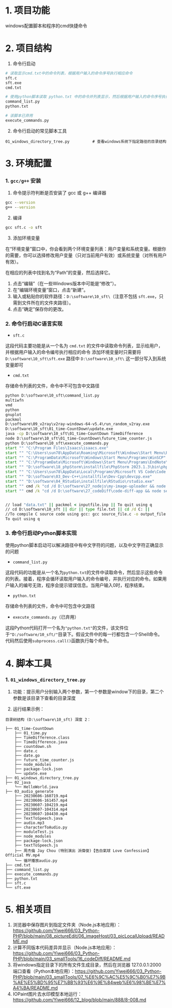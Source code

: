 # 1. 项目功能

windows配置脚本和程序的cmd快捷命令


# 2. 项目结构

1. 命令行启动

```py
# 读取显示cmd.txt中的命令列表，根据用户输入的命令序号执行相应命令
sft.c
sft.exe
cmd.txt

# 使用python脚本读取 python.txt 中的命令并列表显示，然后根据用户输入的命令序号执行相应命令
command_list.py
python.txt

# 该脚本已弃用
execute_commands.py
```

2. 命令行启动的常见脚本工具

```
01_windows_directory_tree.py          # 查看windows系统下指定路径的目录结构
```



# 3. 环境配置


### 1. `gcc/g++` 安装

1. 命令提示符判断是否安装了 gcc 或 g++ 编译器

```cmd
gcc --version
g++ --version
```

2. 编译

```cmd
gcc sft.c -o sft
```

3. 添加环境变量

在“环境变量”窗口中，你会看到两个环境变量列表：用户变量和系统变量。根据你的需要，你可以选择修改用户变量（只对当前用户有效）或系统变量（对所有用户有效）。

在相应的列表中找到名为“Path”的变量，然后选择它。

1. 点击“编辑”（在一些Windows版本中可能是“修改”）。
2. 在“编辑环境变量”窗口，点击“新建”。
3. 输入或粘贴你的软件路径：`D:\software\10_sft\`（注意不包括 `sft.exe`，只需到文件所在的文件夹路径）。
4. 点击“确定”保存你的更改。




### 2. 命令行启动C语言实现

- `sft.c`

这段代码主要功能是从一个名为 `cmd.txt` 的文件中读取命令列表，显示给用户，并根据用户输入的命令编号执行相应的命令 
添加环境变量时只需要将 `‪D:\software\10_sft\sft.exe` 路径中 `‪D:\software\10_sft\` 这一部分写入到系统变量即可


- `cmd.txt`

存储命令列表的文件，命令中不可包含中文路径

```cmd
python D:\software\10_sft\command_list.py
multiwfn
vmd
python
gnuplot
packmol
D:\software\09_v2ray\v2ray-windows-64-v5.4\run_random_v2ray.exe
D:\software\10_sft\01_time-CountDown\update.exe
java -cp D:\software\10_sft\01_time-CountDown TimeDifference
node D:\software\10_sft\01_time-CountDown\future_time_counter.js
python D:\software\10_sft\execute_commands.py
start "" "C:\Program Files\Isaacs\isaacs.exe"
start "" "C:\Users\sun78\AppData\Roaming\Microsoft\Windows\Start Menu\Programs\Anaconda3 (64-bit)\Spyder (anaconda3)"
start "" "C:\ProgramData\Microsoft\Windows\Start Menu\Programs\WinSCP"
start "" "C:\ProgramData\Microsoft\Windows\Start Menu\Programs\EndNote\EndNote"
start "" "D:\software\18_phpStorm\installfile\PhpStorm 2023.1.3\bin\phpstorm64.exe"
start "" "C:\Users\sun78\AppData\Local\Programs\Microsoft VS Code\Code.exe"
start "" "D:\software\03_Dev-C++\installfile\Dev-Cpp\devcpp.exe"
start "" "D:\software\04_RStudio\installfile\RStudio\rstudio.exe"
start "" cmd /k "cd /d D:\software\27_nodejs\my-image-uploader && node server.js"
start "" cmd /k "cd /d D:\software\27_codeDiff\code-diff-app && node server.js"


// load "data.txt" || packmol < inputfile.inp || To quit using q
// cd D:\software\10_sft || dir || type file.txt || cd /d C: ||
//To compile C source code using gcc: gcc source_file.c -o output_file
To quit using q
```


### 3. 命令行启动Python脚本实现

使用python脚本启动可以解决路径中有中文字符的问题，以及中文字符正确显示的问题

- `command_list.py`

这段代码的功能是从一个名为`python.txt`的文件中读取命令，然后显示这些命令的列表。接着，程序会循环读取用户输入的命令编号，并执行对应的命令。如果用户输入的编号无效，程序会提示错误信息。当用户输入0时，程序结束。


- `python.txt`

存储命令列表的文件，命令中可包含中文路径


- `execute_commands.py`（已弃用）

这段Python代码打开一个名为`"python.txt"`的文件，该文件位于`"D:/software/10_sft/"`目录下。假设文件中的每一行都包含一个Shell命令。代码然后使用`subprocess.call()`函数执行每个命令。




# 4. 脚本工具


### 1. `01_windows_directory_tree.py`

1. 功能：提示用户分别输入两个参数，第一个参数是window下的目录，第二个参数是该目录下查看的目录深度

2. 运行结果示例：

```
目录树结构 (D:\software\10_sft) 深度 2：

├── 01_time-CountDown
    ├── 01_time.py
    ├── TimeDifference.class
    ├── TimeDifference.java
    ├── countdown.sh
    ├── date.c
    ├── date.go
    ├── future_time_counter.js
    ├── node_modules
    ├── package-lock.json
    └── update.exe
├── 01_windows_directory_tree.py
├── 02_java
    └── HelloWorld.java
├── 03_audio_generate
    ├── 20230606-160719.mp4
    ├── 20230606-161457.mp4
    ├── 20230607-104219.mp4
    ├── 20230607-104314.mp4
    ├── 20230607-104430.mp4
    ├── TextToSpeech.java
    ├── audio.mp3
    ├── characterToAudio.py
    ├── moduleTest.js
    ├── node_modules
    ├── package-lock.json
    ├── textToSpeech.js
    ├── 周杰倫 Jay Chou (特別演出 派偉俊)【告白氣球 Love Confession】Official MV.mp4
    └── 循环播放audio.py
├── cmd.txt
├── command_list.py
├── execute_commands.py
├── python.txt
├── sft.c
└── sft.exe
```



# 5. 相关项目

1. 浏览器中保存图片到指定文件夹（Node.js本地应用）：https://github.com/Yiwei666/03_Python-PHP/blob/main/08_pictureEdit/06_imageHost/03_picLocalUpload/README.md
2. 计算不同版本代码差异并显示（Node.js本地应用）：https://github.com/Yiwei666/03_Python-PHP/blob/main/03_smallTools/16_codeDiff/README.md
3. 将windows指定目录下的所有文件生成目录，然后在浏览器 127.0.0.1:2000 端口查看（Python本地应用）：https://github.com/Yiwei666/03_Python-PHP/blob/main/03_smallTools/07_%E6%9C%AC%E5%9C%B0%E7%9B%AE%E5%BD%95%E7%BB%93%E6%9E%84web%E6%98%BE%E7%A4%BA/README.md
4. IOPaint图片去水印模型本地运行：https://github.com/Yiwei666/12_blog/blob/main/888/8-008.md









